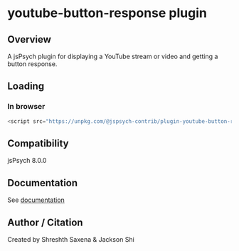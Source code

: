 # youtube-button-response plugin

## Overview

A jsPsych plugin for displaying a YouTube stream or video and getting a button response.

## Loading

### In browser

```js
<script src="https://unpkg.com/@jspsych-contrib/plugin-youtube-button-response@1.0.0"></script>
```

## Compatibility

jsPsych 8.0.0

## Documentation

See [documentation](https://github.com/jspsych/jspsych-contrib/blob/main/packages/plugin-youtube-button-response/docs/jspsych-youtube-button-response.md)

## Author / Citation

Created by Shreshth Saxena & Jackson Shi